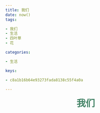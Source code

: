 ```yaml
---
title: 我们
date: now()
tags:

- 我们
- 生活
- 四叶草
- 花

categories:

- 生活

keys:

- c8a1b16b64e93273fada8138c55f4a0a

---
```

<div style="text-align: center;font-size: 1.8rem;color: rgb(67, 131, 102);font-weight: bold">我们</div>